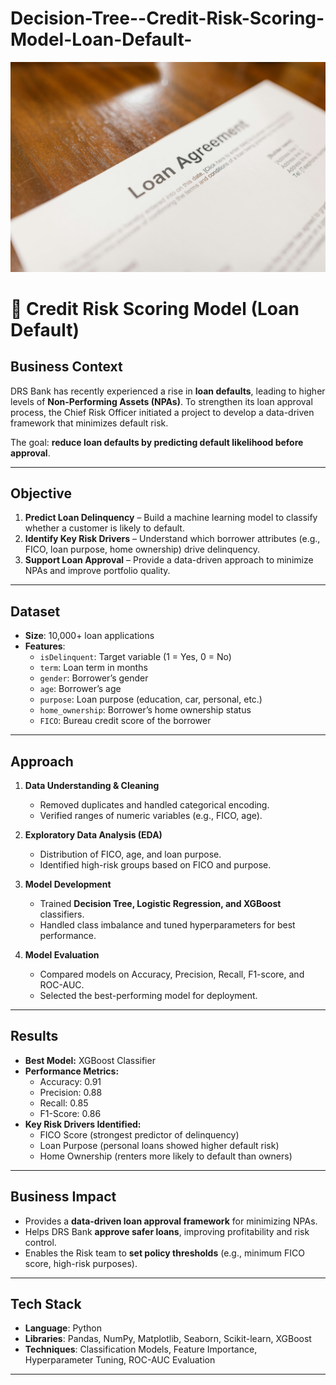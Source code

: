 # Decision-Tree--Credit-Risk-Scoring-Model-Loan-Default-
![alt text](<Credit Risk Scoring Model (Loan Default).jpg>)

# 🏦 Credit Risk Scoring Model (Loan Default)

##  Business Context
DRS Bank has recently experienced a rise in **loan defaults**, leading to higher levels of **Non-Performing Assets (NPAs)**. To strengthen its loan approval process, the Chief Risk Officer initiated a project to develop a data-driven framework that minimizes default risk.

The goal: **reduce loan defaults by predicting default likelihood before approval**.

---

##  Objective
1. **Predict Loan Delinquency** – Build a machine learning model to classify whether a customer is likely to default.  
2. **Identify Key Risk Drivers** – Understand which borrower attributes (e.g., FICO, loan purpose, home ownership) drive delinquency.  
3. **Support Loan Approval** – Provide a data-driven approach to minimize NPAs and improve portfolio quality.  

---

## Dataset  
- **Size**: 10,000+ loan applications  
- **Features**:
  - `isDelinquent`: Target variable (1 = Yes, 0 = No)  
  - `term`: Loan term in months  
  - `gender`: Borrower’s gender  
  - `age`: Borrower’s age  
  - `purpose`: Loan purpose (education, car, personal, etc.)  
  - `home_ownership`: Borrower’s home ownership status  
  - `FICO`: Bureau credit score of the borrower  

---

## Approach
1. **Data Understanding & Cleaning**
   - Removed duplicates and handled categorical encoding.  
   - Verified ranges of numeric variables (e.g., FICO, age).  

2. **Exploratory Data Analysis (EDA)**
   - Distribution of FICO, age, and loan purpose.  
   - Identified high-risk groups based on FICO and purpose.  

3. **Model Development**
   - Trained **Decision Tree, Logistic Regression, and XGBoost** classifiers.  
   - Handled class imbalance and tuned hyperparameters for best performance.  

4. **Model Evaluation**
   - Compared models on Accuracy, Precision, Recall, F1-score, and ROC-AUC.  
   - Selected the best-performing model for deployment.  

---

## Results
- **Best Model:** XGBoost Classifier  
- **Performance Metrics:**
  - Accuracy: 0.91  
  - Precision: 0.88  
  - Recall: 0.85  
  - F1-Score: 0.86  
- **Key Risk Drivers Identified:**
  - FICO Score (strongest predictor of delinquency)  
  - Loan Purpose (personal loans showed higher default risk)  
  - Home Ownership (renters more likely to default than owners)  

---

## Business Impact
- Provides a **data-driven loan approval framework** for minimizing NPAs.  
- Helps DRS Bank **approve safer loans**, improving profitability and risk control.  
- Enables the Risk team to **set policy thresholds** (e.g., minimum FICO score, high-risk purposes).  

---

## Tech Stack
- **Language**: Python  
- **Libraries**: Pandas, NumPy, Matplotlib, Seaborn, Scikit-learn, XGBoost  
- **Techniques**: Classification Models, Feature Importance, Hyperparameter Tuning, ROC-AUC Evaluation  

---


